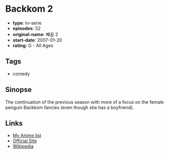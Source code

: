 # Backkom 2

-   **type**: tv-serie
-   **episodes**: 52
-   **original-name**: 빼꼼 2
-   **start-date**: 2007-01-20
-   **rating**: G - All Ages

## Tags

-   comedy

## Sinopse

The continuation of the previous season with more of a focus on the female penguin Backkom fancies (even though she has a boyfriend).

## Links

-   [My Anime list](https://myanimelist.net/anime/25965/Backkom_2)
-   [Official Site](http://brbplay.com/en/shows/bernard)
-   [Wikipedia](http://en.wikipedia.org/wiki/Bernard_%28TV_series%29)
